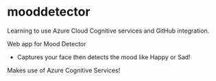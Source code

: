 # mooddetector

Learning to use Azure Cloud Cognitive services and GitHub integration.

Web app for Mood Detector
- Captures your face then detects the mood like Happy or Sad!

Makes use of Azure Cognitive Services!
